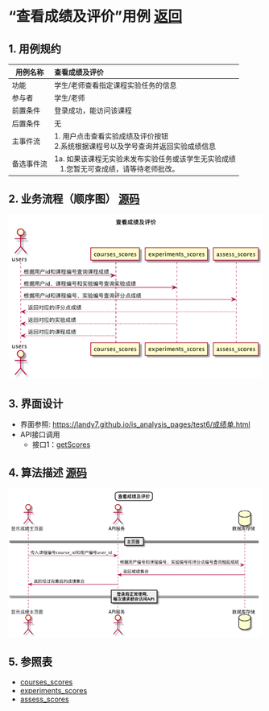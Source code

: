 # “查看成绩及评价”用例 [返回](../README.md)

## 1. 用例规约

|用例名称|查看成绩及评价|
|-------|:-------------|
|功能|学生/老师查看指定课程实验任务的信息|
|参与者|学生/老师|
|前置条件|登录成功，能访问该课程|
|后置条件|无|
|主事件流| 1. 用户点击查看实验成绩及评价按钮<br/>2.系统根据课程号以及学号查询并返回实验成绩信息<br/>|
|备选事件流|1a. 如果该课程无实验未发布实验任务或该学生无实验成绩 <br/>&nbsp;&nbsp; 1.您暂无可查成绩，请等待老师批改。|

## 2. 业务流程（顺序图） [源码](../sequence/查看成绩及评价.md)
![查看成绩及评价](/out/test6/sequence/查看成绩及评价/查看成绩及评价.png)


## 3. 界面设计
- 界面参照: https://landy7.github.io/is_analysis_pages/test6/成绩单.html
- API接口调用
    - 接口1：[getScores](../接口/getScores.md)

## 4. 算法描述 [源码](../sequence/查看成绩及评价1.md)
![查看成绩及评价](/out/test6/sequence/查看成绩及评价1/查看成绩及评价1.png)
    
## 5. 参照表

- [courses_scores](../数据库设计.md/#courses_scores)
- [experiments_scores](../数据库设计.md/#experiments_scores)
- [assess_scores](../数据库设计.md/#assess_scores)
